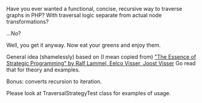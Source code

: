 Have you ever wanted a functional, concise, recursive way to traverse graphs in PHP? 
With traversal logic separate from actual node transformations?

...No?

Well, you get it anyway. Now eat your greens and enjoy them.

General idea (shamelessly) based on (I mean copied from)
["The Essence of Strategic Programming" by Ralf Lammel, Eelco Visser, Joost Visser](https://www.researchgate.net/publication/277289331_The_Essence_of_Strategic_Programming)
Go read that for theory and examples.

Bonus: converts recursion to iteration.

Please look at TraversalStrategyTest class for examples of usage.
